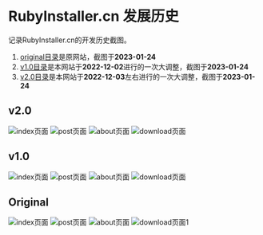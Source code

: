 # RubyInstaller.cn 发展历史

记录RubyInstaller.cn的开发历史截图。

1. [original目录](./original/)是原网站，截图于**2023-01-24**
2. [v1.0目录](./v1.0)是本网站于**2022-12-02**进行的一次大调整，截图于**2023-01-24**
3. [v2.0目录](./v2.0)是本网站于**2022-12-03**左右进行的一次大调整，截图于**2023-01-24**

## v2.0

![index页面](./v2.0/index.jpeg)
![post页面](./v2.0/post.jpeg)
![about页面](./v2.0/about.jpeg)
![download页面](./v2.0/download.jpeg)

## v1.0

![index页面](./v1.0/index.jpeg)
![post页面](./v1.0/post.jpeg)
![about页面](./v1.0/about.jpeg)
![download页面](./v1.0/download.jpeg)

## Original

![index页面](./original/index.jpeg)
![post页面](./original/post.jpeg)
![about页面](./original/about.jpeg)
![download页面](./original/download.jpeg)1
